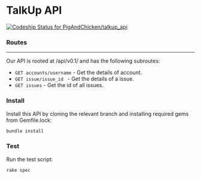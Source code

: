 # TalkUp API 

[ ![Codeship Status for PigAndChicken/talkup_api](https://app.codeship.com/projects/a050fb50-399c-0136-2546-36a36e9263f1/status?branch=master)](https://app.codeship.com/projects/289957)

### Routes
---

Our API is rooted at /api/v0.1/ and has the following subroutes:

* `GET accounts/username` - Get the details of account.   
* `GET issue/issue_id ` - Get the details of a issue. 
* `GET issues` - Get the id of all issues.


### Install
Install this API by cloning the relevant branch and installing required gems from Gemfile.lock:

```  ruby
bundle install
```
### Test
Run the test script:
```  ruby
rake spec
```